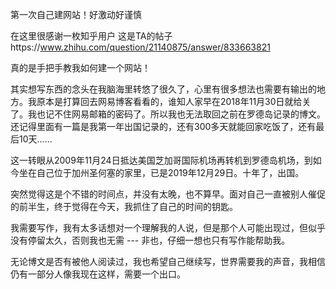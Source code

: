 
第一次自己建网站！好激动好谨慎








在这里很感谢一枚知乎用户 这是TA的帖子https://www.zhihu.com/question/21140875/answer/833663821




真的是手把手教我如何建一个网站！










其实想写东西的念头在我脑海里转悠了很久了，心里有很多想法也需要有输出的地方。我原本是打算回去网易博客看看的，谁知人家早在2018年11月30日就给关了。我也记不住网易邮箱的密码了。所以我也无法取回之前在罗德岛记录的博文。还记得里面有一篇是我第一年出国记录的，还有300多天就能回家吃饭了，还有最后10天......




这一转眼从2009年11月24日抵达美国芝加哥国际机场再转机到罗德岛机场，到如今坐在自己位于加州圣何塞的家里，已是2019年12月29日。十年了，出国。










突然觉得这是个不错的时间点，并没有太晚，也不算早。面对自己一直被别人催促的前半生，终于觉得在今天，我抓住了自己的时间的钥匙。




我需要写作，我有太多话想对一个理解我的人说，但是那个人可能出现过，但似乎没有停留太久，否则我也无需 --- 非也，仔细一想也只有写作能帮助我。




无论博文是否有被他人阅读过，我也希望自己继续写，世界需要我的声音，我相信仍有一部分人像我现在这样，需要一个出口。
